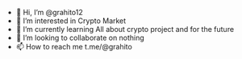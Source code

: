 - 👋 Hi, I’m @grahito12
- 👀 I’m interested in Crypto Market
- 🌱 I’m currently learning All about crypto project and for the future
- 💞️ I’m looking to collaborate on nothing
- 📫 How to reach me t.me/@grahito

<!---
grahito12/grahito12 is a ✨ special ✨ repository because its `README.md` (this file) appears on your GitHub profile.
You can click the Preview link to take a look at your changes.
--->
